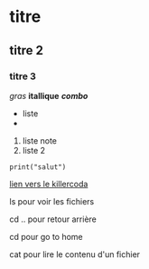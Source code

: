 # titre
## titre 2
### titre 3
*gras*
**itallique**
***combo***
- liste
- 
1. liste note
2. liste 2

   
`print("salut")`

[lien vers le killercoda](https://killercoda.com/emelin)

ls pour voir les fichiers 

cd .. pour retour arrière

cd pour go to home

cat pour lire le contenu d'un fichier

